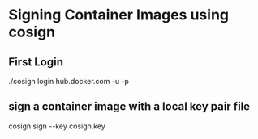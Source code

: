 # Signing Container Images using cosign

## First Login 
./cosign login hub.docker.com -u <username> -p <password>

## sign a container image with a local key pair file
  cosign sign --key cosign.key <IMAGE>


